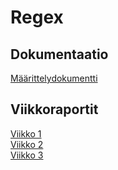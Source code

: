 # Regex
## Dokumentaatio
[Määrittelydokumentti](https://github.com/Ajhaa/Regex/blob/master/dokumentaatio/maarittely.md)

## Viikkoraportit
[Viikko 1](https://github.com/Ajhaa/Regex/blob/master/dokumentaatio/viikkoraportit/viikko1.md)  
[Viikko 2](https://github.com/Ajhaa/Regex/blob/master/dokumentaatio/viikkoraportit/viikko2.md)  
[Viikko 3](https://github.com/Ajhaa/Regex/blob/master/dokumentaatio/viikkoraportit/viikko3.md)  

